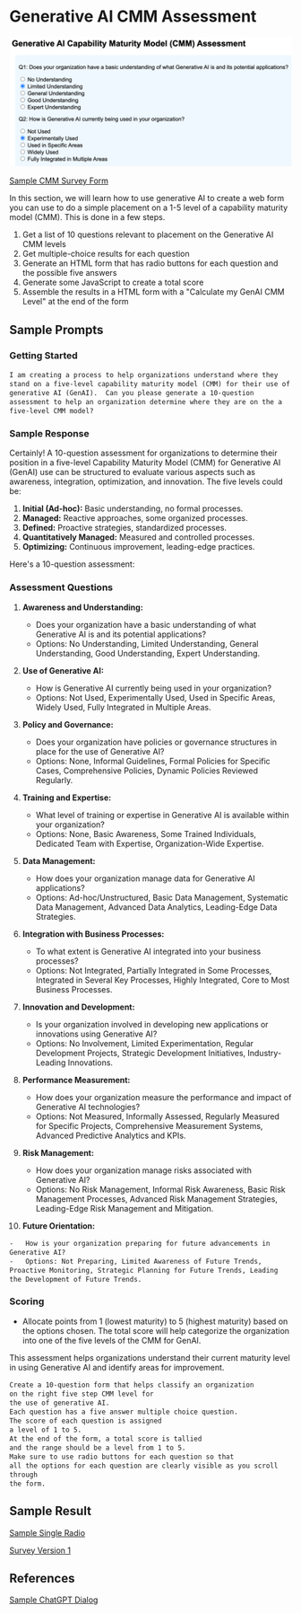 # Generative AI CMM Assessment

![Assessment Form Screen Image](assessment.png)


[Sample CMM Survey Form](form-radio.html)

In this section, we will learn how to use generative AI to create a web form you can use to do a simple placement on a 1-5 level of a capability maturity model (CMM).  This
is done in a few steps.

1. Get a list of 10 questions relevant to placement on the Generative AI CMM levels
2. Get multiple-choice results for each question
3. Generate an HTML form that has radio buttons for each question and the possible five answers
4. Generate some JavaScript to create a total score
5. Assemble the results in a HTML form with a "Calculate my GenAI CMM Level" at the end of the form

## Sample Prompts

### Getting Started

```linenums="0"
I am creating a process to help organizations understand where they stand on a five-level capability maturity model (CMM) for their use of generative AI (GenAI).  Can you please generate a 10-question assessment to help an organization determine where they are on the a five-level CMM model?
```

### Sample Response

Certainly! A 10-question assessment for organizations to determine their position in a five-level Capability Maturity Model (CMM) for Generative AI (GenAI) use can be structured to evaluate various aspects such as awareness, integration, optimization, and innovation. The five levels could be:

1.  **Initial (Ad-hoc):** Basic understanding, no formal processes.
2.  **Managed:** Reactive approaches, some organized processes.
3.  **Defined:** Proactive strategies, standardized processes.
4.  **Quantitatively Managed:** Measured and controlled processes.
5.  **Optimizing:** Continuous improvement, leading-edge practices.

Here's a 10-question assessment:

### Assessment Questions

1.  **Awareness and Understanding:**

    -   Does your organization have a basic understanding of what Generative AI is and its potential applications?
    -   Options: No Understanding, Limited Understanding, General Understanding, Good Understanding, Expert Understanding.
2.  **Use of Generative AI:**

    -   How is Generative AI currently being used in your organization?
    -   Options: Not Used, Experimentally Used, Used in Specific Areas, Widely Used, Fully Integrated in Multiple Areas.
3.  **Policy and Governance:**

    -   Does your organization have policies or governance structures in place for the use of Generative AI?
    -   Options: None, Informal Guidelines, Formal Policies for Specific Cases, Comprehensive Policies, Dynamic Policies Reviewed Regularly.
4.  **Training and Expertise:**

    -   What level of training or expertise in Generative AI is available within your organization?
    -   Options: None, Basic Awareness, Some Trained Individuals, Dedicated Team with Expertise, Organization-Wide Expertise.
5.  **Data Management:**

    -   How does your organization manage data for Generative AI applications?
    -   Options: Ad-hoc/Unstructured, Basic Data Management, Systematic Data Management, Advanced Data Analytics, Leading-Edge Data Strategies.
6.  **Integration with Business Processes:**

    -   To what extent is Generative AI integrated into your business processes?
    -   Options: Not Integrated, Partially Integrated in Some Processes, Integrated in Several Key Processes, Highly Integrated, Core to Most Business Processes.
7.  **Innovation and Development:**

    -   Is your organization involved in developing new applications or innovations using Generative AI?
    -   Options: No Involvement, Limited Experimentation, Regular Development Projects, Strategic Development Initiatives, Industry-Leading Innovations.
8.  **Performance Measurement:**

    -   How does your organization measure the performance and impact of Generative AI technologies?
    -   Options: Not Measured, Informally Assessed, Regularly Measured for Specific Projects, Comprehensive Measurement Systems, Advanced Predictive Analytics and KPIs.
9.  **Risk Management:**

    -   How does your organization manage risks associated with Generative AI?
    -   Options: No Risk Management, Informal Risk Awareness, Basic Risk Management Processes, Advanced Risk Management Strategies, Leading-Edge Risk Management and Mitigation.
10.  **Future Orientation:**

    -   How is your organization preparing for future advancements in Generative AI?
    -   Options: Not Preparing, Limited Awareness of Future Trends, Proactive Monitoring, Strategic Planning for Future Trends, Leading the Development of Future Trends.

### Scoring

-   Allocate points from 1 (lowest maturity) to 5 (highest maturity) based on the options chosen. The total score will help categorize the organization into one of the five levels of the CMM for GenAI.

This assessment helps organizations understand their current maturity level in using Generative AI and identify areas for improvement.

```linenums="0"
Create a 10-question form that helps classify an organization
on the right five step CMM level for
the use of generative AI.
Each question has a five answer multiple choice question. 
The score of each question is assigned
a level of 1 to 5.
At the end of the form, a total score is tallied
and the range should be a level from 1 to 5.
Make sure to use radio buttons for each question so that
all the options for each question are clearly visible as you scroll through
the form.
```

## Sample Result

[Sample Single Radio](form-radio.html)

[Survey Version 1](genai-cmm-survey.html)

## References

[Sample ChatGPT Dialog](https://chat.openai.com/share/395c8222-9e97-4a01-b5f4-91f461aa6b3f)